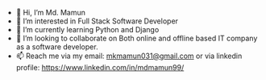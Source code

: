 - 👋 Hi, I’m Md. Mamun
- 👀 I’m interested in Full Stack Software Developer
- 🌱 I’m currently learning Python and Django
- 💞️ I’m looking to collaborate on Both online and offline based IT company as a software developer.
- 📫 Reach me via my email: mkmamun031@gmail.com or via linkedin profile: https://www.linkedin.com/in/mdmamun99/

<!---
MamunKhan71/MamunKhan71 is a ✨ special ✨ repository because its `README.md` (this file) appears on your GitHub profile.
You can click the Preview link to take a look at your changes.
--->
